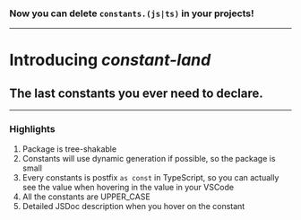 ### Now you can delete `constants.(js|ts)` in your projects!

---

# Introducing _constant-land_

## The last constants you ever need to declare.

___

### Highlights

1. Package is tree-shakable
1. Constants will use dynamic generation if possible, so the package is small
1. Every constants is postfix `as const` in TypeScript, so you can actually see the value when hovering in the value in your VSCode
1. All the constants are UPPER_CASE
1. Detailed JSDoc description when you hover on the constant
